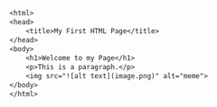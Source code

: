 <!DOCTYPE html>
    <html>
    <head>
        <title>My First HTML Page</title>
    </head>
    <body>
        <h1>Welcome to my Page</h1>
        <p>This is a paragraph.</p>
        <img src="![alt text](image.png)" alt="meme">
    </body>
    </html>